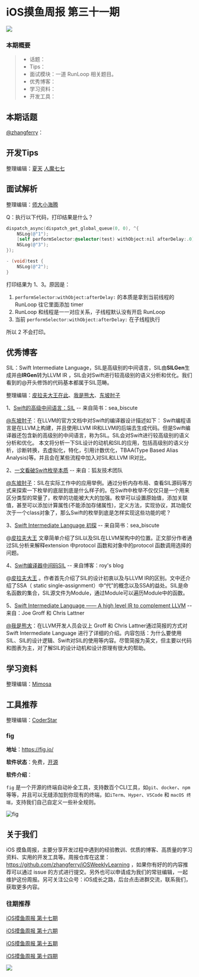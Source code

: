 # iOS摸鱼周报 第三十一期

![](https://gitee.com/zhangferry/Images/raw/master/gitee/iOS摸鱼周报模板.png)

### 本期概要

> * 话题：
> * Tips：
> * 面试模块：一道 RunLoop 相关题目。
> * 优秀博客：
> * 学习资料：
> * 开发工具：

## 本期话题

[@zhangferry](https://zhangferry.com)：

## 开发Tips

整理编辑：[夏天](https://juejin.cn/user/3298190611456638) [人魔七七](https://github.com/renmoqiqi)



## 面试解析

整理编辑：[师大小海腾](https://juejin.cn/user/782508012091645/posts)

Q：执行以下代码，打印结果是什么？

```objectivec
dispatch_async(dispatch_get_global_queue(0, 0), ^{
    NSLog(@"1");
    [self performSelector:@selector(test) withObject:nil afterDelay:.0];
    NSLog(@"3");
});

- (void)test {
    NSLog(@"2");
}
```

打印结果为 1、3。原因是：

1. `performSelector:withObject:afterDelay:` 的本质是拿到当前线程的 RunLoop 往它里面添加 timer
2. RunLoop 和线程是一一对应关系，子线程默认没有开启 RunLoop
3. 当前 `performSelector:withObject:afterDelay:` 在子线程执行

所以 2 不会打印。


## 优秀博客

SIL：Swift Intermediate Language，SIL是高级别的中间语言，SIL由**SILGen**生成并由**IRGen**转为LLVM IR ，SIL会对Swift进行较高级别的语义分析和优化。我们看到的@开头修饰的代码基本都属于SIL范畴。

整理编辑：[皮拉夫大王在此](https://www.jianshu.com/u/739b677928f7)、[我是熊大](https://juejin.cn/user/1151943916921885)、[东坡肘子](https://www.fatbobman.com)

1、[Swift的高级中间语言：SIL](https://www.jianshu.com/p/c2880460c6cd "Swift的高级中间语言：SIL") -- 来自简书：sea_biscute

[@东坡肘子](https://www.fatbobman.com)：在LLVM的官方文档中对Swift的编译器设计描述如下： Swift编程语言是在LLVM上构建，并且使用LLVM IR和LLVM的后端去生成代码。但是Swift编译器还包含新的高级别的中间语言，称为SIL。SIL会对Swift进行较高级别的语义分析和优化。 本文将分析一下SIL设计的动机和SIL的应用，包括高级别的语义分析，诊断转换，去虚拟化，特化，引用计数优化，TBAA(Type Based Alias Analysis)等。并且会在某些流程中加入对SIL和LLVM IR对比。

2、[一文看破Swift枚举本质](https://mp.weixin.qq.com/s/Gx7L_Ev0DV19mLYMnH-R1Q "一文看破Swift枚举本质") -- 来自：狐友技术团队

[@东坡肘子](https://www.fatbobman.com)：SIL在实际工作中的应用举例。通过分析内存布局、查看SIL源码等方式来探索一下枚举的底层到底是什么样子的。在Swift中枚举不仅仅只是一个用来区分类型的常量了，枚举的功能被大大的加强。枚举可以设置原始值，添加关联值，甚至可以添加计算属性(不能添加存储属性)，定义方法，实现协议，其功能仅次于一个class对象了，那么Swift的枚举到底是怎样实现这些功能的呢？


3、[Swift Intermediate Language 初探](https://zhuanlan.zhihu.com/p/101898915 "Swift Intermediate Language 初探") -- 来自简书：sea_biscute

@[皮拉夫大王](https://www.jianshu.com/u/739b677928f7 "皮拉夫大王") 文章简单介绍了SIL以及SIL在LLVM架构中的位置。正文部分作者通过SIL分析来解释extension 中protocol 函数和对象中的protocol 函数调用选择的问题。

4、[Swift编译器中间码SIL](https://woshiccm.github.io/posts/Swift%E7%BC%96%E8%AF%91%E5%99%A8%E4%B8%AD%E9%97%B4%E7%A0%81SIL/ "Swift编译器中间码SIL") -- 来自博客：roy's blog

@[皮拉夫大王](https://www.jianshu.com/u/739b677928f7 "皮拉夫大王") 。作者首先介绍了SIL的设计初衷以及与LLVM IR的区别。文中还介绍了SSA（ static single-assignment）中“代”的概念以及SSA的益处。SIL是命名函数的集合，SIL源文件为Module，通过Module可以遍历Module中的函数。

5、[Swift Intermediate Language —— A high level IR to complement LLVM](https://llvm.org/devmtg/2015-10/slides/GroffLattner-SILHighLevelIR.pdf "Swift Intermediate Language —— A high level IR to complement LLVM") -- 来自：Joe Groff 和 Chris Lattner

[@我是熊大](https://github.com/Tliens)：在LLVM开发人员会议上 Groff 和 Chris Lattner通过简报的方式对 Swift Intermediate Language 进行了详细的介绍。内容包括：为什么要使用 SIL、SIL的设计逻辑、Swift对SIL的使用等内容。尽管简报为英文，但主要以代码和图表为主，对了解SIL的设计动机和设计原理有很大的帮助。

## 学习资料

整理编辑：[Mimosa](https://juejin.cn/user/1433418892590136)



## 工具推荐

整理编辑：[CoderStar](https://mp.weixin.qq.com/mp/homepage?__biz=MzU4NjQ5NDYxNg==&hid=1&sn=659c56a4ceebb37b1824979522adbb15&scene=18)

### fig

**地址**：https://fig.io/

**软件状态**：免费，[开源](https://github.com/Coder-Star/autocomplete)

**软件介绍**：

`fig` 是一个开源的终端自动补全工具，支持数百个CLI工具，如`git`、`docker`、`npm`等等，并且可以无缝添加到你现有的终端，如`iTerm`、`Hyper`、`VSCode` 和 `macOS 终端`，支持我们自己自定义一些补全规则。

![fig](https://gitee.com/zhangferry/Images/raw/master/iOSWeeklyLearning/Snipaste_2021-10-27_21-04-03.png)
## 关于我们

iOS 摸鱼周报，主要分享开发过程中遇到的经验教训、优质的博客、高质量的学习资料、实用的开发工具等。周报仓库在这里：https://github.com/zhangferry/iOSWeeklyLearning ，如果你有好的的内容推荐可以通过 issue 的方式进行提交。另外也可以申请成为我们的常驻编辑，一起维护这份周报。另可关注公众号：iOS成长之路，后台点击进群交流，联系我们，获取更多内容。

### 往期推荐

[iOS摸鱼周报 第十七期](https://mp.weixin.qq.com/s/3vukUOskJzoPyES2R7rJNg)

[iOS摸鱼周报 第十六期](https://mp.weixin.qq.com/s/nuij8iKsARAF2rLwkVtA8w)

[iOS摸鱼周报 第十五期](https://mp.weixin.qq.com/s/6thW_YKforUy_EMkX0OVxA)

[iOS摸鱼周报 第十四期](https://mp.weixin.qq.com/s/br4DUrrtj9-VF-VXnTIcZw)

![](https://gitee.com/zhangferry/Images/raw/master/iOSWeeklyLearning/WechatIMG384.jpeg)
